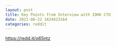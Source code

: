 ```yaml
--- 
layout: post 
title: Key Points from Interview with IOHK CTO 
date: 2021-06-22 1624423164 
categories: reddit 
--- 
```

https://redd.it/o65ntz